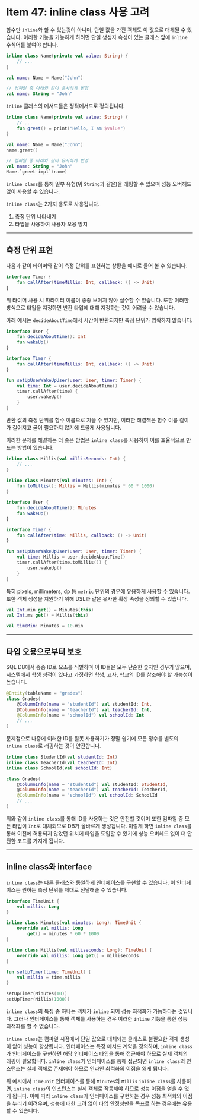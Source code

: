# Item 47: inline class 사용 고려

함수만 `inline`화 할 수 있는것이 아니며, 단일 값을 가진 객체도 이 값으로 대체될 수 있습니다.
이러한 기능을 가능하게 하려면 단일 생성자 속성이 있는 클래스 앞에 `inline` 수식어를 붙여야 합니다.

```kotlin
inline class Name(private val value: String) {
    // ...
}

val name: Name = Name("John")

// 컴파일 중 아래와 같이 유사하게 변경
val name: String = "John"
```

`inline` 클래스의 메서드들은 정적메서드로 정의됩니다.

```kotlin
inline class Name(private val value: String) {
    // ...
    fun greet() = print("Hello, I am $value")
}

val name: Name = Name("John")
name.greet()

// 컴파일 중 아래와 같이 유사하게 변경
val name: String = "John"
Name.`greet-impl`(name)
```

`inline class`를 통해 일부 유형(위 `String`과 같은)을 래핑할 수 있으며 성능 오버헤드 없이 사용할 수 있습니다.

`inline class`는 2가지 용도로 사용됩니다.

1. 측정 단위 나타내기
2. 타입을 사용하여 사용자 오용 방지

---

## 측정 단위 표현

다음과 같이 타이머와 같이 측정 단위를 표현하는 상황을 예시로 들어 볼 수 있습니다.

```kotlin
interface Timer {
    fun callAfter(timeMillis: Int, callback: () -> Unit)
}
```

위 타이머 사용 시 파라미터 이름이 종종 보이지 않아 실수할 수 있습니다.
또한 이러한 방식으로 타입을 지정하면 반환 타입에 대해 지정하는 것이 어려울 수 있습니다.

아래 예시는 `decideAboutTime`에서 시간이 반환되지만 측정 단위가 명확하지 않습니다.

```kotlin
interface User {
    fun decideAboutTime(): Int
    fun wakeUp()
}

interface Timer {
    fun callAfter(timeMillis: Int, callback: () -> Unit)
}

fun setUpUserWakeUpUser(user: User, timer: Timer) {
    val time: Int = user.decideAboutTime()
    timer.callAfter(time) {
        user.wakeUp()
    }
}
```

반환 값의 측정 단위를 함수 이름으로 지을 수 있지만, 이러한 해결책은 함수 이름 길이가 길어지고 굳이 필요하지 않기에 드물게 사용됩니다.

이러한 문제를 해결하는 더 좋은 방법은 `inline class`를 사용하여 이를 효율적으로 만드는 방법이 있습니다.

```kotlin
inline class Millis(val millisSeconds: Int) {
    // ...
}

inline class Minutes(val minutes: Int) {
    fun toMillis(): Millis = Millis(minutes * 60 * 1000)
}

interface User {
    fun decideAboutTime(): Minutes
    fun wakeUp()
}

interface Timer {
    fun callAfter(time: Millis, callback: () -> Unit)
}

fun setUpUserWakeUpUser(user: User, timer: Timer) {
    val time: Millis = user.decideAboutTime()
    timer.callAfter(time.toMillis()) {
        user.wakeUp()
    }
}
```

특히 pixels, millimeters, dp 등 `metric` 단위의 경우에 유용하게 사용할 수 있습니다.
또한 객체 생성을 지원하기 위해 DSL과 같은 유사한 확장 속성을 정의할 수 있습니다.

```kotlin
val Int.min get() = Minutes(this)
val Int.ms get() = Millis(this)

val timeMin: Minutes = 10.min
```

---

## 타입 오용으로부터 보호

SQL DB에서 종종 ID로 요소를 식별하며 이 ID들은 모두 단순한 숫자인 경우가 많으며, 시스템에서 학생 성적이 있다고 가정하면 학생, 교사, 학교의 ID를 참조해야 할 가능성이 높습니다.

```kotlin
@Entity(tableName = "grades")
class Grades(
    @ColumnInfo(name = "studentId") val studentId: Int,
    @ColumnInfo(name = "teacherId") val teacherId: Int,
    @ColumnInfo(name = "schoolId") val schoolId: Int
    // ...
)
```

문제점으로 나중에 이러한 ID를 잘못 사용하기가 정말 쉽기에 모든 정수를 별도의 `inline class`로 래핑하는 것이 안전합니다.

```kotlin
inline class StudentId(val studentId: Int)
inline class TeacherId(val teacherId: Int)
inline class SchoolId(val schoolId: Int)

class Grades(
    @ColumnInfo(name = "studentId") val studentId: StudentId,
    @ColumnInfo(name = "teacherId") val teacherId: TeacherId,
    @ColumnInfo(name = "schoolId") val schoolId: SchoolId
    // ...
)
```

위와 같이 `inline class`를 통해 ID를 사용하는 것은 안전할 것이며 또한 컴파일 중 모든 타입이 `Int`로 대체되므로 DB가 올바르게 생성됩니다.
이렇게 하면 `inline class`를 통해 이전에 허용되지 않았던 위치에 타입을 도입할 수 있기에 성능 오버헤드 없이 더 안전한 코드를 가지게 됩니다.

---

## inline class와 interface

`inline class`는 다른 클래스와 동일하게 인터페이스를 구현할 수 있습니다. 이 인터페이스는 원하는 측정 단위를 제대로 전달해줄 수 있습니다.

```kotlin
interface TimeUnit { 
    val millis: Long
}

inline class Minutes(val minutes: Long): TimeUnit {
    override val millis: Long
        get() = minutes * 60 * 1000
}

inline class Millis(val milliseconds: Long): TimeUnit {
    override val millis: Long get() = milliseconds
}

fun setUpTimer(time: TimeUnit) {
    val millis = time.millis
}

setUpTimer(Minutes(10))
setUpTimer(Millis(1000))
```

`inline class`의 특징 중 하나는 객체가 `inline` 되어 성능 최적화가 가능하다는 것입니다.
그러나 인터페이스를 통해 객체를 사용하는 경우 이러한 `inline` 기능을 통한 성능 최적화를 할 수 없습니다.

`inline class`는 컴파일 시점에서 단일 값으로 대체되는 클래스로 불필요한 객체 생성이 없어 성능이 향상됩니다.
인터페이스는 특정 메서드 계약을 정의하며, `inline class`가 인터페이스를 구현하면 해당 인터페이스 타입을 통해 접근해야 하므로 실제 객체의 래핑이 필요합니다.
`inline class`가 인터페이스를 통해 접근되면 `inline class`의 인스턴스는 실제 객체로 존재해야 하므로 인라인 최적화의 이점을 잃게 됩니다.

위 예시에서 `TimeUnit` 인터페이스를 통해 `Minutes`와 `Millis` `inline class`를 사용하면, `inline class`의 인스턴스는 실제 객체로 작동해야 하므로 성능 이점을 얻을 수 없게 됩니다.
이에 따라 `inline class`가 인터페이스를 구현하는 경우 성능 최적화의 이점을 누리기 어려우며, 성능에 대한 고려 없이 타입 안정성만을 목표로 하는 경우에는 유용할 수 있습니다.
